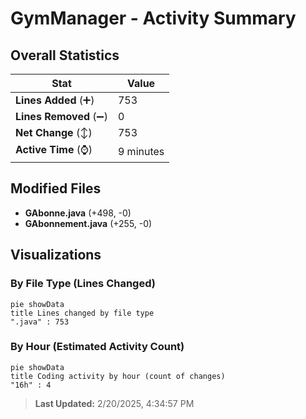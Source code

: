 # GymManager - Activity Summary 

## Overall Statistics

| Stat                   | Value                                                             |
| ---------------------- | ----------------------------------------------------------------- |
| **Lines Added** (➕)   | 753                                          |
| **Lines Removed** (➖) | 0                                        |
| **Net Change** (↕)    | 753                |
| **Active Time** (⌚)   | 9 minutes |


## Modified Files
- **GAbonne.java** (+498, -0)
- **GAbonnement.java** (+255, -0)

## Visualizations

### By File Type (Lines Changed)

```mermaid
pie showData
title Lines changed by file type
".java" : 753
```

### By Hour (Estimated Activity Count)

```mermaid
pie showData
title Coding activity by hour (count of changes)
"16h" : 4
```


> **Last Updated:** 2/20/2025, 4:34:57 PM
